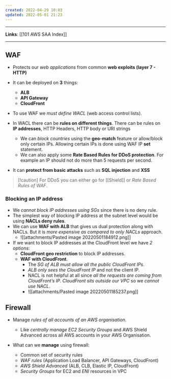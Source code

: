 ```yaml
---
created: 2022-04-29 10:03
updated: 2022-05-01 21:23
---
```

---
**Links**: [[101 AWS SAA Index]]

---
## WAF
- Protects our *web applications* from common **web exploits (layer 7 - HTTP)**
- It can be deployed on **3** things: 
	- **ALB** 
	- **API Gateway**  
	- **CloudFront**

- To use WAF we *must define WACL* (web access control lists).
- In WACL there can be **rules on different things**. There can be rules on **IP addresses**, HTTP Headers, HTTP body or URI strings
	- We can *block countries* using the **geo-match** feature or allow/block only certain IPs. Allowing certain IPs is done using WAF IP **set** statement.
	- We can also apply some **Rate Based Rules for DDoS protection**. For example an IP should not do more than 5 requests per second.

- It can **protect from basic attacks** such as **SQL injection** and **XSS**

> [!caution] For DDoS you can either go for [[Shield]] or *Rate Based Rules of WAF*.

### Blocking an IP address
- We *cannot block IP addresses using SGs* since there is no deny rule.
- The simplest way of blocking IP address at the subnet level would be using **NACLs deny rules**.
- We can use **WAF with ALB** that gives us dual protection along with NACLs. But it is *more expensive as compared to only NACLs* approach.
	- ![[attachments/Pasted image 20220501184912.png]]
- If we want to block IP addresses at the CloudFront level we have *2 options*:
	- **CloudFront geo restriction** to block IP addresses.
	- **WAF with CloudFront**.
		- The *SG of ALB must allow all the public CloudFront IPs*.
		- *ALB only sees the CloudFront IP* and not the client IP.
		- NACL is not helpful at all since *all the requests are coming from CloudFront’s IP*. *CloudFront sits outside our VPC* so we *cannot use NACL*.
		- ![[attachments/Pasted image 20220501185237.png]]

## Firewall
- Manage *rules of all accounts of an AWS organisation*. 
	- Like *centrally manage EC2 Security Groups* and AWS Shield Advanced across all AWS accounts in your AWS Organisation.

- What can we **manage** using firewall:
	- Common set of security rules
	- *WAF rules* (Application Load Balancer, API Gateways, CloudFront)
	- *AWS Shield Advanced* (ALB, CLB, Elastic IP, CloudFront)
	- *Security Groups* for EC2 and *ENI* resources in VPC

